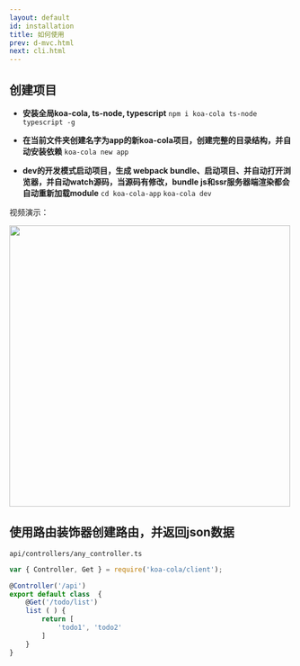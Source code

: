```yaml
---
layout: default
id: installation
title: 如何使用
prev: d-mvc.html
next: cli.html
---
```



<!-- koa-cola支持node.js的版本包括7.6和8，建议使用8，因为8.0使用的最新的v8版本，而且8.0会在[今年10月正式激活LTS](https://github.com/nodejs/LTS)，因为koa-cola的async/await是原生方式使用没有经过transform，所以不支持node7.6以下的node版本。 -->

## 创建项目

* **安装全局koa-cola, ts-node, typescript**
`npm i koa-cola ts-node typescript -g` 

* **在当前文件夹创建名字为app的新koa-cola项目，创建完整的目录结构，并自动安装依赖**
`koa-cola new app` 

* **dev的开发模式启动项目，生成 webpack bundle、启动项目、并自动打开浏览器，并自动watch源码，当源码有修改，bundle js和ssr服务器端渲染都会自动重新加载module**
`cd koa-cola-app`
`koa-cola dev` 

视频演示：

<a href="http://www.koa-cola.com/doc/video/koa-cola-dev.mp4" target="_blank"><img src="http://www.koa-cola.com/doc/video/poster.png" width="500" /></a>

## 使用路由装饰器创建路由，并返回json数据

`api/controllers/any_controller.ts`

```javascript
var { Controller, Get } = require('koa-cola/client');

@Controller('/api')
export default class  {
    @Get('/todo/list')
    list ( ) {
        return [
            'todo1', 'todo2'
        ]
    }
}
```




